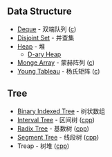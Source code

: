 ## Data Structure
* [Deque](https://github.com/wuzhiyi/data-structure/blob/master/data-structure/deque.md) - 双端队列 ([c](https://github.com/wuzhiyi/data-structure/blob/master/data-structure/deque.c))
* [Disjoint Set](https://github.com/wuzhiyi/data-structure/blob/master/data-structure/disjoint-set.md) - 并查集
* [Heap](https://github.com/wuzhiyi/data-structure/blob/master/data-structure/heap.md) - 堆
    * [D-ary Heap](https://github.com/wuzhiyi/data-structure/blob/master/data-structure/d-ary-heap.c)
* [Monge Array](https://github.com/wuzhiyi/data-structure/blob/master/data-structure/monge-array.md) - 蒙赫阵列 ([c](https://github.com/wuzhiyi/data-structure/blob/master/data-structure/monge-array.c))
* [Young Tableau](https://github.com/wuzhiyi/data-structure/blob/master/data-structure/young-tableau.md) - 杨氏矩阵 ([c](https://github.com/wuzhiyi/data-structure/blob/master/data-structure/young-tableau.c))

## Tree
* [Binary Indexed Tree](https://github.com/wuzhiyi/data-structure/blob/master/tree/binary-indexed-tree.md) - 树状数组
* [Interval Tree](https://github.com/wuzhiyi/data-structure/blob/master/tree/interval-tree.md) - 区间树 ([cpp](https://github.com/wuzhiyi/data-structure/blob/master/tree/interval-tree.cpp))
* [Radix Tree](https://github.com/wuzhiyi/data-structure/blob/master/tree/radix-tree.md) - 基数树 ([cpp](https://github.com/wuzhiyi/data-structure/blob/master/tree/radix-tree.cpp))
* [Segment Tree](https://github.com/wuzhiyi/data-structure/blob/master/tree/segment-tree.md) - 线段树 ([cpp](https://github.com/wuzhiyi/data-structure/blob/master/tree/segment-tree.cpp))
* Treap - 树堆 ([cpp](https://github.com/wuzhiyi/data-structure/blob/master/tree/treap.cpp))
